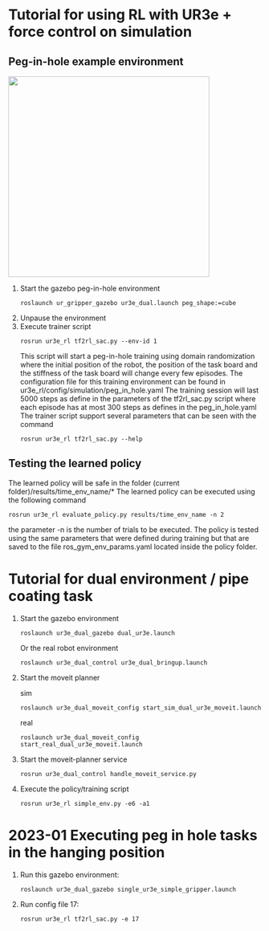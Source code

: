 # Tutorial for using RL with UR3e + force control on simulation


## Peg-in-hole example environment

<img src="https://drive.google.com/uc?export=view&id=1AzydhTNjup9C83oEjI0JmvaGGZCeKPnb" width="400">

1. Start the gazebo peg-in-hole environment 
    ```
    roslaunch ur_gripper_gazebo ur3e_dual.launch peg_shape:=cube
    ```
2. Unpause the environment
3. Execute trainer script
   ```
   rosrun ur3e_rl tf2rl_sac.py --env-id 1
   ```
   This script will start a peg-in-hole training using domain randomization where the initial position of the robot, the position of the task board and the stiffness of the task board will change every few episodes. The configuration file for this training environment can be found in ur3e_rl/config/simulation/peg_in_hole.yaml
   The training session will last 5000 steps as define in the parameters of the tf2rl_sac.py script where each episode has at most 300 steps as defines in the peg_in_hole.yaml
   The trainer script support several parameters that can be seen with the command
   ```
   rosrun ur3e_rl tf2rl_sac.py --help
   ```

## Testing the learned policy
The learned policy will be safe in the folder (current folder)/results/time_env_name/*
The learned policy can be executed using the following command
```
rosrun ur3e_rl evaluate_policy.py results/time_env_name -n 2
```
the parameter -n is the number of trials to be executed. The policy is tested using the same parameters that were defined during training but that are saved to the file ros_gym_env_params.yaml located inside the policy folder.

# Tutorial for dual environment / pipe coating task

1. Start the gazebo environment 

    `roslaunch ur3e_dual_gazebo dual_ur3e.launch`

   Or the real robot environment

    `roslaunch ur3e_dual_control ur3e_dual_bringup.launch`

2. Start the moveit planner
   
   sim

    `roslaunch ur3e_dual_moveit_config start_sim_dual_ur3e_moveit.launch`
  
   real

    `roslaunch ur3e_dual_moveit_config start_real_dual_ur3e_moveit.launch`

3. Start the moveit-planner service

    `rosrun ur3e_dual_control handle_moveit_service.py`

4. Execute the policy/training script

    `rosrun ur3e_rl simple_env.py -e6 -a1`

# 2023-01 Executing peg in hole tasks in the hanging position

1. Run this gazebo environment:

    `roslaunch ur3e_dual_gazebo single_ur3e_simple_gripper.launch`

2. Run config file 17:

    `rosrun ur3e_rl tf2rl_sac.py -e 17`
